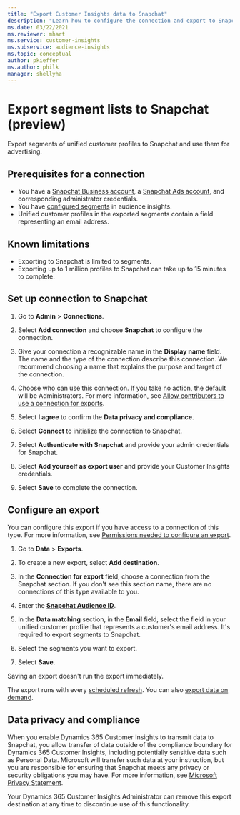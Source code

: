 ```yaml
---
title: "Export Customer Insights data to Snapchat"
description: "Learn how to configure the connection and export to Snapchat."
ms.date: 03/22/2021
ms.reviewer: mhart
ms.service: customer-insights
ms.subservice: audience-insights
ms.topic: conceptual
author: pkieffer
ms.author: philk
manager: shellyha
---
```


# Export segment lists to Snapchat (preview)

Export segments of unified customer profiles to Snapchat and use them for advertising. 

## Prerequisites for a connection

-	You have a [Snapchat Business account](https://business.snapchat.com/), a [Snapchat Ads account](https://ads.snapchat.com/), and corresponding administrator credentials.
-	You have [configured segments](segments.md) in audience insights.
-	Unified customer profiles in the exported segments contain a field representing an email address.

## Known limitations

- Exporting to Snapchat is limited to segments.
- Exporting up to 1 million profiles to Snapchat can take up to 15 minutes to complete. 

## Set up connection to Snapchat

1. Go to **Admin** > **Connections**.

1. Select **Add connection** and choose **Snapchat** to configure the connection.

1. Give your connection a recognizable name in the **Display name** field. The name and the type of the connection describe this connection. We recommend choosing a name that explains the purpose and target of the connection.

1. Choose who can use this connection. If you take no action, the default will be Administrators. For more information, see [Allow contributors to use a connection for exports](connections.md#allow-contributors-to-use-a-connection-for-exports).

1. Select **I agree** to confirm the **Data privacy and compliance**.

1. Select **Connect** to initialize the connection to Snapchat.

1. Select **Authenticate with Snapchat** and provide your admin credentials for Snapchat. 

1. Select **Add yourself as export user** and provide your Customer Insights credentials.

1. Select **Save** to complete the connection.

## Configure an export

You can configure this export if you have access to a connection of this type. For more information, see [Permissions needed to configure an export](export-destinations.md#set-up-a-new-export).

1. Go to **Data** > **Exports**.

1. To create a new export, select **Add destination**.

1. In the **Connection for export** field, choose a connection from the Snapchat section. If you don't see this section name, there are no connections of this type available to you.

1. Enter the [**Snapchat Audience ID**](https://businesshelp.snapchat.com/s/article/custom-audiences).

1. In the **Data matching** section, in the **Email** field, select the field in your unified customer profile that represents a customer's email address. It's required to export segments to Snapchat.

1. Select the segments you want to export. 

1. Select **Save**.

Saving an export doesn't run the export immediately.

The export runs with every [scheduled refresh](system.md#schedule-tab). 
You can also [export data on demand](export-destinations.md#run-exports-on-demand). 


## Data privacy and compliance

When you enable Dynamics 365 Customer Insights to transmit data to Snapchat, you allow transfer of data outside of the compliance boundary for Dynamics 365 Customer Insights, including potentially sensitive data such as Personal Data. Microsoft will transfer such data at your instruction, but you are responsible for ensuring that Snapchat meets any privacy or security obligations you may have. For more information, see [Microsoft Privacy Statement](https://go.microsoft.com/fwlink/?linkid=396732).

Your Dynamics 365 Customer Insights Administrator can remove this export destination at any time to discontinue use of this functionality.
